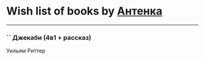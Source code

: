 # Wish list of books by [Антенка](https://plus.google.com/u/0/118158645037334943900/)
---

### `` Джекаби (4в1 + рассказ)
Уильям Риттер

